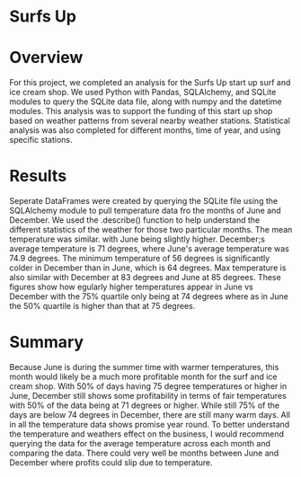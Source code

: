 # Surfs Up
# Overview
For this project, we completed an analysis for the Surfs Up start up surf and ice cream shop. We used Python with Pandas, SQLAlchemy, and SQLite modules to query the SQLite data file, along with numpy and the datetime modules. This analysis was to support the funding of this start up shop based on weather patterns from several nearby weather stations. Statistical analysis was also completed for different months, time of year, and using specific stations.

# Results
Seperate DataFrames were created by querying the SQLite file using the SQLAlchemy module to pull temperature data fro the months of June and December. We used the .describe() function to help understand the different statistics of the weather for those two particular months. The mean temperature was similar. with June being slightly higher. December;s average temperature is 71 degrees, where June's average temperature was 74.9 degrees. The minimum temperature of 56 degrees is significantly colder in December than in June, which is 64 degrees. Max temperature is also similar with December at 83 degrees and June at 85 degrees. These figures show how egularly higher temperatures appear in June vs December with the 75% quartile only being at 74 degrees where as in June the 50% quartile is higher than that at 75 degrees.

# Summary 
Because June is during the summer time with warmer temperatures, this month would likely be a much more profitable month for the surf and ice cream shop.
With 50% of days having 75 degree temperatures or higher in June, December still shows some profitability in terms of fair temperatures with 50% of the data being at 71 degrees or higher. While still 75% of the days are below 74 degrees in December, there are still many warm days. All in all the temperature data shows promise year round. To better understand the temperature and weathers effect on the business, I would recommend querying the data for the average temperature across each month and comparing the data. There could very well be months between June and December where profits could slip due to temperature.

